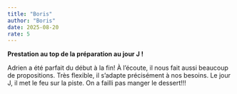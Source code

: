 ```yaml
---
title: "Boris"
author: "Boris"
date: 2025-08-20
rate: 5
---
```


**Prestation au top de la préparation au jour J !**

Adrien a été parfait du début à la fin! À l’écoute, il nous fait aussi beaucoup de propositions. Très flexible, il s’adapte précisément à nos besoins. Le jour J, il met le feu sur la piste. On a failli pas manger le dessert!!!
